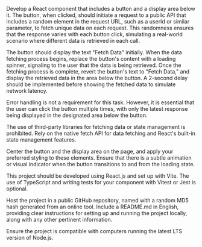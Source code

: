 Develop a React component that includes a button and a display area below it. The button, when clicked, should initiate a request to a public API that includes a random element in the request URL, such as a userId or similar parameter, to fetch unique data on each request. This randomness ensures that the response varies with each button click, simulating a real-world scenario where different data is retrieved in each call.

The button should display the text "Fetch Data" initially. When the data fetching process begins, replace the button's content with a loading spinner, signaling to the user that the data is being retrieved. Once the fetching process is complete, revert the button's text to "Fetch Data," and display the retrieved data in the area below the button. A 2-second delay should be implemented before showing the fetched data to simulate network latency.

Error handling is not a requirement for this task. However, it is essential that the user can click the button multiple times, with only the latest response being displayed in the designated area below the button.

The use of third-party libraries for fetching data or state management is prohibited. Rely on the native fetch API for data fetching and React's built-in state management features.

Center the button and the display area on the page, and apply your preferred styling to these elements. Ensure that there is a subtle animation or visual indicator when the button transitions to and from the loading state.

This project should be developed using React.js and set up with Vite. The use of TypeScript and writing tests for your component with Vitest or Jest is optional.

Host the project in a public GitHub repository, named with a random MD5 hash generated from an online tool. Include a README.md in English, providing clear instructions for setting up and running the project locally, along with any other pertinent information.

Ensure the project is compatible with computers running the latest LTS version of Node.js.